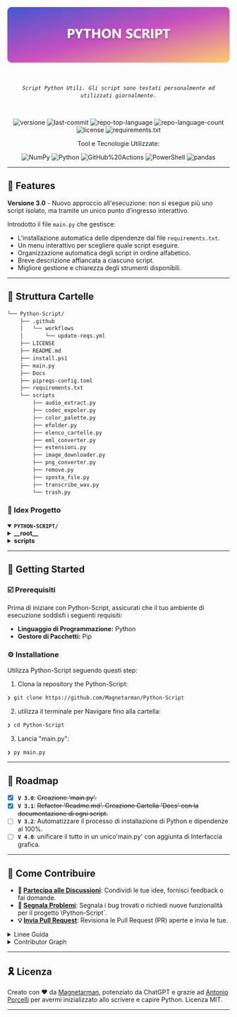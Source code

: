 <p align="center">
	<img src="https://raw.githubusercontent.com/Magnetarman/Python-Script/refs/heads/main/Banner.png" alt="python-script-banner" width="800">
</p>
<br>
<p align="center">
	<em><code>Script Python Utili. Gli script sono testati personalmente ed utilizzati giornalmente.</code></em>
</p>
<br>
<p align="center">
	<img src="https://img.shields.io/badge/version-3.1-blue.svg" alt="versione">
	<img src="https://img.shields.io/github/last-commit/Magnetarman/Python-Script?style=flat&logo=git&logoColor=white&color=0080ff" alt="last-commit">
	<img src="https://img.shields.io/github/languages/top/Magnetarman/Python-Script?style=flat&color=0080ff" alt="repo-top-language">
	<img src="https://img.shields.io/github/languages/count/Magnetarman/Python-Script?style=flat&color=0080ff" alt="repo-language-count">
	<img src="https://img.shields.io/github/license/Magnetarman/Python-Script?style=flat&logo=opensourceinitiative&logoColor=white&color=0080ff" alt="license">
  <img src="https://github.com/Magnetarman/Python-Script/actions/workflows/update-reqs.yml/badge.svg" alt="requirements.txt">
</p>
<p align="center">Tool e Tecnologie Utilizzate:</p>
<p align="center">
	<img src="https://img.shields.io/badge/NumPy-013243.svg?style=flat&logo=NumPy&logoColor=white" alt="NumPy">
	<img src="https://img.shields.io/badge/Python-3776AB.svg?style=flat&logo=Python&logoColor=white" alt="Python">
	<img src="https://img.shields.io/badge/GitHub%20Actions-2088FF.svg?style=flat&logo=GitHub-Actions&logoColor=white" alt="GitHub%20Actions">
	<img src="https://img.shields.io/badge/PowerShell-5391FE.svg?style=flat&logo=PowerShell&logoColor=white" alt="PowerShell">
	<img src="https://img.shields.io/badge/pandas-150458.svg?style=flat&logo=pandas&logoColor=white" alt="pandas">
</p>
<hr>

## 👾 Features

**Versione 3.0** - Nuovo approccio all'esecuzione: non si esegue più uno script isolato, ma tramite un unico punto d’ingresso interattivo.

Introdotto il file `main.py` che gestisce:

- L'installazione automatica delle dipendenze dal file `requirements.txt`.
- Un menu interattivo per scegliere quale script eseguire.
- Organizzazione automatica degli script in ordine alfabetico.
- Breve descrizione affiancata a ciascuno script.
- Migliore gestione e chiarezza degli strumenti disponibili.

---

## 📁 Struttura Cartelle

```sh
└── Python-Script/
    ├── .github
    │   └── workflows
    │       └── update-reqs.yml
    ├── LICENSE
    ├── README.md
    ├── install.ps1
    ├── main.py
	├── Docs
    ├── pipreqs-config.toml
    ├── requirements.txt
    └── scripts
        ├── audio_extract.py
        ├── codec_expoler.py
        ├── color_palette.py
        ├── efolder.py
        ├── elenco_cartelle.py
        ├── eml_converter.py
        ├── estensioni.py
        ├── image_downloader.py
        ├── png_converter.py
        ├── remove.py
        ├── sposta_file.py
        ├── transcribe_wav.py
        └── trash.py
```

### 📂 Idex Progetto

<details open>
	<summary><b><code>PYTHON-SCRIPT/</code></b></summary>
	<details> <!-- __root__ Submodule -->
		<summary><b>__root__</b></summary>
		<blockquote>
			<table>
			<tr>
				<td><b><a href='https://github.com/Magnetarman/Python-Script/blob/master/install.ps1'>install.ps1</a></b></td>
				<td><code>❯ Installa Python 3.10 e lancia lo script generale "main.py"</code></td>
			</tr>
			<tr>
				<td><b><a href='https://github.com/Magnetarman/Python-Script/blob/master/main.py'>main.py</a></b></td>
				<td><code>❯ Script Generale con breve descrizione degli script disponibili</code></td>
			</tr>
			<tr>
				<td><b><a href='https://github.com/Magnetarman/Python-Script/blob/master/requirements.txt'>requirements.txt</a></b></td>
				<td><code>❯ Librerie necessarie al funzionamento degli script</code></td>
			</tr>
			</table>
		</blockquote>
	</details>
		</blockquote>
	</details>
	<details> <!-- scripts Submodule -->
		<summary><b>scripts</b></summary>
		<blockquote>
			<table>
			<tr>
				<td><b><a href='https://github.com/Magnetarman/Python-Script/blob/master/scripts/png_converter.py'>png_converter.py</a></b></td>
				<td><code>❯ Conversione ricorsiva di tutte le immagini PNG in JPEG all'interno di una cartella specificata, gestendo la trasparenza e rimuovendo i file PNG originali.</code></td>
			</tr>
			<tr>
				<td><b><a href='https://github.com/Magnetarman/Python-Script/blob/master/scripts/audio_extract.py'>audio_extract.py</a></b></td>
				<td><code>❯ Estrazione tracce audio .flac da file .mkv (anche ricorsiva).</code></td>
			</tr>
			<tr>
				<td><b><a href='https://github.com/Magnetarman/Python-Script/blob/master/scripts/color_palette.py'>color_palette.py</a></b></td>
				<td><code>❯ Estrazione e salvataggio dei colori in formato PDF dominanti da un'immagine.</code></td>
			</tr>
			<tr>
				<td><b><a href='https://github.com/Magnetarman/Python-Script/blob/master/scripts/transcribe_wav.py'>transcribe_wav.py</a></b></td>
				<td><code>❯ Trascrive automaticamente i file audio .wav in testo utilizzando il modello Whisper, salvando le trascrizioni e saltando quelle già esistenti.</code></td>
			</tr>
			<tr>
				<td><b><a href='https://github.com/Magnetarman/Python-Script/blob/master/scripts/remove.py'>remove.py</a></b></td>
				<td><code>❯ Rimozione file non musicali e pulizia cartelle vuote in una directory.</code></td>
			</tr>
			<tr>
				<td><b><a href='https://github.com/Magnetarman/Python-Script/blob/master/scripts/efolder.py'>efolder.py</a></b></td>
				<td><code>❯ Individuazione e rimozione sicura di cartelle vuote in una directory.</code></td>
			</tr>
			<tr>
				<td><b><a href='https://github.com/Magnetarman/Python-Script/blob/master/scripts/sposta_file.py'>sposta_file.py</a></b></td>
				<td><code>❯ Spostamento file in directory principale e rimozione cartelle vuote.</code></td>
			</tr>
			<tr>
				<td><b><a href='https://github.com/Magnetarman/Python-Script/blob/master/scripts/codec_expoler.py'>codec_expoler.py</a></b></td>
				<td><code>❯ Analizza i file video identifica codec H264 o H265, ne mostra i dettagli e consente l’esportazione.</code></td>
			</tr>
			<tr>
				<td><b><a href='https://github.com/Magnetarman/Python-Script/blob/master/scripts/image_downloader.py'>image_downloader.py</a></b></td>
				<td><code>❯ Download immagini da una pagina web, inclusi contenuti Base64.</code></td>
			</tr>
			<tr>
				<td><b><a href='https://github.com/Magnetarman/Python-Script/blob/master/scripts/eml_converter.py'>eml_converter.py</a></b></td>
				<td><code>❯ Conversione di email .eml in PDF con dettagli del messaggio.</code></td>
			</tr>
			<tr>
				<td><b><a href='https://github.com/Magnetarman/Python-Script/blob/master/scripts/elenco_cartelle.py'>elenco_cartelle.py</a></b></td>
				<td><code>❯ Elenco cartelle di primo livello e salvataggio su file di testo.</code></td>
			</tr>
			<tr>
				<td><b><a href='https://github.com/Magnetarman/Python-Script/blob/master/scripts/trash.py'>trash.py</a></b></td>
				<td><code>❯ Spostamento file con nomi specifici in una cartella "duplicati".</code></td>
			</tr>
			<tr>
				<td><b><a href='https://github.com/Magnetarman/Python-Script/blob/master/scripts/estensioni.py'>estensioni.py</a></b></td>
				<td><code>❯ Analisi e elenco ordinato delle estensioni file in una directory.</code></td>
			</tr>
			</table>
		</blockquote>
	</details>
</details>

---

## 🚀 Getting Started

### ☑️ Prerequisiti

Prima di iniziare con Python-Script, assicurati che il tuo ambiente di esecuzione soddisfi i seguenti requisiti:

- **Linguaggio di Programmazione:** Python
- **Gestore di Pacchetti:** Pip

### ⚙️ Installatione

Utilizza Python-Script seguendo questi step:

1. Clona la repository the Python-Script:

```sh
❯ git clone https://github.com/Magnetarman/Python-Script
```

2. utilizza il terminale per Navigare fino alla cartella:

```sh
❯ cd Python-Script
```

3. Lancia "main.py":

```sh
❯ py main.py
```

---

## 📌 Roadmap

- [x] **`V 3.0`**: <strike>Creazione 'main.py'.</strike>
- [x] **`V 3.1`**: <strike>Refactor 'Readme.md'. Creazione Cartella 'Docs' con la documentazione di ogni script.</strike>
- [ ] **`V 3.2`**: Automatizzare il processo di installazione di Python e dipendenze al 100%.
- [ ] **`V 4.0`**: unificare il tutto in un unico'main.py' con aggiunta di Interfaccia grafica.

---

## 🔰 Come Contribuire

- **💬 [Partecipa alle Discussioni](https://t.me/GlitchTalkGroup)**: Condividi le tue idee, fornisci feedback o fai domande.
- **🐛 [Segnala Problemi](https://github.com/Magnetarman/Python-Script/issues)**: Segnala i bug trovati o richiedi nuove funzionalità per il progetto \Python-Script`.
- **💡 [ Invia Pull Request](https://github.com/Magnetarman/Python-Script/blob/main/CONTRIBUTING.md)**: Revisiona le Pull Request (PR) aperte e invia le tue.

<details closed>
<summary>Linee Guida</summary>

1. **Esegui il Fork della Repository**: Inizia facendo il "fork" della repository del progetto sul tuo account GitHub.
2. **Clona in Locale**: Clona la repository di cui hai fatto il fork sulla tua macchina locale usando un client Git.
   ```sh
   git clone https://github.com/Magnetarman/Python-Script
   ```
3. **Crea un Nuovo Branch**: Lavora sempre su un nuovo "branch", dandogli un nome descrittivo.
   ```sh
   git checkout -b new-feature-x
   ```
4. **Apporta le Tue Modifiche**: Sviluppa e testa le tue modifiche in locale.
5. **Esegui il Commit delle Tue Modifiche**: Fai il "commit" con un messaggio chiaro che descriva i tuoi aggiornamenti.
   ```sh
   git commit -m 'Implementata nuova funzionalità x.'
   ```
6. **Esegui il Push su GitHub**: Fai il "push" delle modifiche sulla tua repository "fork".
   ```sh
   git push origin nuova-funzionalita-x
   ```
7. **Invia una Pull Request**: Crea una "Pull Request" (PR) verso la repository originale del progetto. Descrivi chiaramente le modifiche e le loro motivazioni.
8. **Revisione**: Una volta che la tua PR sarà revisionata e approvata, verrà unita ("merged") nel branch principale. Congratulazioni per il tuo contributo!
</details>

<details closed>
<summary>Contributor Graph</summary>
<br>
<p align="left">
   <a href="https://github.com{/Magnetarman/Python-Script/}graphs/contributors">
      <img src="https://contrib.rocks/image?repo=Magnetarman/Python-Script">
   </a>
</p>
</details>

---

## 🎗 Licenza

Creato con ❤️ da [Magnetarman](https://magnetarman.com/), potenziato da ChatGPT e grazie ad [Antonio Porcelli](https://progressify.dev/) per avermi inizializzato allo scrivere e capire Python. Licenza MIT.

---
